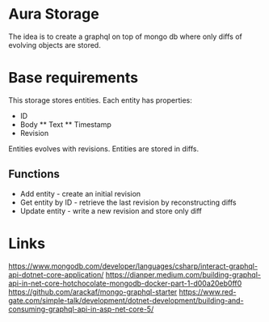 # Aura Storage

The idea is to create a graphql on top of mongo db where only diffs of evolving objects are stored.

# Base requirements

This storage stores entities.
Each entity has properties:
* ID
* Body
** Text
** Timestamp
* Revision

Entities evolves with revisions.
Entities are stored in diffs.

## Functions

* Add entity - create an initial revision
* Get entity by ID - retrieve the last revision by reconstructing diffs
* Update entity - write a new revision and store only diff

# Links

https://www.mongodb.com/developer/languages/csharp/interact-graphql-api-dotnet-core-application/
https://dianper.medium.com/building-graphql-api-in-net-core-hotchocolate-mongodb-docker-part-1-d00a20eb0ff0
https://github.com/arackaf/mongo-graphql-starter
https://www.red-gate.com/simple-talk/development/dotnet-development/building-and-consuming-graphql-api-in-asp-net-core-5/